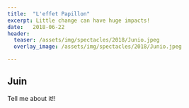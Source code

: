 ```yaml
---
title:  "L'effet Papillon"
excerpt: Little change can have huge impacts!
date:   2018-06-22
header:
  teaser: /assets/img/spectacles/2018/Junio.jpeg
  overlay_image: /assets/img/spectacles/2018/Junio.jpeg

---
```


## Juin

Tell me about it!!